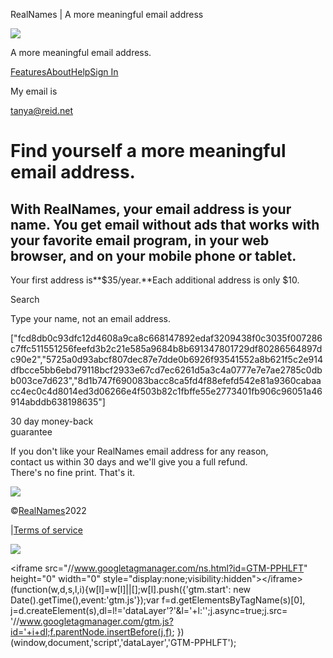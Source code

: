 RealNames | A more meaningful email address

[![](/assets/realnames-d16faf4acbadf290c1f6803fea1f393df2d5b7228d3089780d4b02bb3ebb4b30.png)](/)

A more meaningful email address.

[Features](/features)[About](/about)[Help](/help)[Sign In](/account/signin)

My email is

tanya@reid.net

Find yourself a more meaningful email address.
==========

With RealNames, your email address is your name. You get email without ads that works with your favorite email program, in your web browser, and on your mobile phone or tablet.
----------

Your first address is**$35/year.**Each additional address is only $10.

Search

Type your name, not an email address.

["fcd8db0c93dfc12d4608a9ca8c668147892edaf3209438f0c3035f007286c7ffc511551256feefd3b2c21e585a9684b8b691347801729df80286564897dc90e2","5725a0d93abcf807dec87e7dde0b6926f93541552a8b621f5c2e914dfbcce5bb6ebd79118bcf2933e67cd7ec6261d5a3c4a0777e7e7ae2785c0dbb003ce7d623","8d1b747f690083bacc8ca5fd4f88efefd542e81a9360cabaacc4ec0c4d8014ed3d06266e4f503b82c1fbffe55e2773401fb906c96051a46914abddb638198635"]

30 day money-back  
guarantee

If you don't like your RealNames email address for any reason,  
contact us within 30 days and we'll give you a full refund.  
There's no fine print. That's it.

[![](/assets/tucows-da1c0895c601997ee825c4a2292eda5aef76cbcf4f451dba5a97af772e3af549.png)](http://www.tucows.com/)

©[RealNames](https://realnames.com/)2022

|[Terms of service](/tos)

[](https://www.facebook.com/RealNamesHQ)[](https://www.twitter.com/RealNamesHQ)

![](/assets/cc-2060c89955f8b111b3d8812b3732214e2cbf78c9107843eceec4e2997a3ba789.png)

\<iframe src="//www.googletagmanager.com/ns.html?id=GTM-PPHLFT"
height="0" width="0" style="display:none;visibility:hidden"\>\</iframe\>(function(w,d,s,l,i){w[l]=w[l]||[];w[l].push({'gtm.start':
new Date().getTime(),event:'gtm.js'});var f=d.getElementsByTagName(s)[0],
j=d.createElement(s),dl=l!='dataLayer'?'&l='+l:'';j.async=true;j.src=
'//www.googletagmanager.com/gtm.js?id='+i+dl;f.parentNode.insertBefore(j,f);
})(window,document,'script','dataLayer','GTM-PPHLFT');